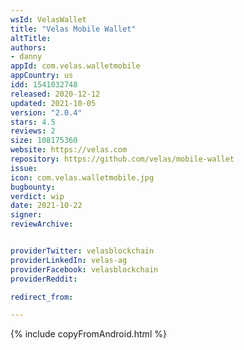 ```yaml
---
wsId: VelasWallet
title: "Velas Mobile Wallet"
altTitle: 
authors:
- danny
appId: com.velas.walletmobile
appCountry: us
idd: 1541032748
released: 2020-12-12
updated: 2021-10-05
version: "2.0.4"
stars: 4.5
reviews: 2
size: 108175360
website: https://velas.com
repository: https://github.com/velas/mobile-wallet
issue: 
icon: com.velas.walletmobile.jpg
bugbounty: 
verdict: wip
date: 2021-10-22
signer: 
reviewArchive:


providerTwitter: velasblockchain
providerLinkedIn: velas-ag
providerFacebook: velasblockchain
providerReddit:

redirect_from:

---
```

{% include copyFromAndroid.html %}
